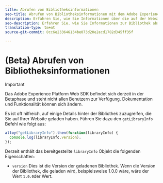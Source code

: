 ```yaml
---
title: Abrufen von Bibliotheksinformationen
seo-title: Abrufen von Bibliotheksinformationen mit dem Adobe Experience Platform Web SDK
description: Erfahren Sie, wie Sie Informationen über die auf der Website geladene Bibliothek abrufen können
seo-description: Erfahren Sie, wie Sie Informationen zur Bibliothek abrufen, die vom Adobe Experience Cloud SDK automatisch auf die Website geladen wird
translation-type: tm+mt
source-git-commit: 0cc6e233646134be073d20e2acd1702d345ff35f

---
```



# (Beta) Abrufen von Bibliotheksinformationen

>[!IMPORTANT]
>
>Das Adobe Experience Platform Web SDK befindet sich derzeit in der Betaphase und steht nicht allen Benutzern zur Verfügung. Dokumentation und Funktionalität können sich ändern.

Es ist oft hilfreich, auf einige Details hinter der Bibliothek zuzugreifen, die Sie auf Ihrer Website geladen haben. Führen Sie dazu den `getLibraryInfo` Befehl wie folgt aus:

```js
alloy("getLibraryInfo").then(function(libraryInfo) {
  console.log(libraryInfo.version);
});
```

Derzeit enthält das bereitgestellte `libraryInfo` Objekt die folgenden Eigenschaften:

* `version` Dies ist die Version der geladenen Bibliothek. Wenn die Version der Bibliothek, die geladen wird, beispielsweise 1.0.0 wäre, wäre der Wert `1.0.0`der Wert.